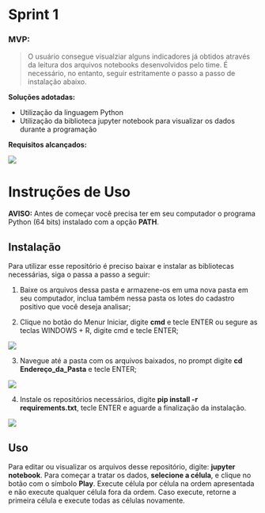 # Sprint 1

### MVP:
>O usuário consegue visualziar alguns indicadores já obtidos através da leitura dos arquivos notebooks desenvolvidos pelo time. É necessário, no entanto, seguir estritamente o passo a passo de instalação abaixo.

**Soluções adotadas:**

 - Utilização da linguagem Python
 - Utilização da biblioteca jupyter notebook para visualizar os dados durante a programação

**Requisitos alcançados:**

![](https://i.imgur.com/7S3uxuW.jpg)

# Instruções de Uso

**AVISO:** Antes de começar você precisa ter em seu computador o programa Python (64 bits) instalado com a opção **PATH**.

## Instalação

Para utilizar esse repositório é preciso baixar e instalar as bibliotecas necessárias, siga o passa a passo a seguir:

1. Baixe os arquivos dessa pasta e armazene-os em uma nova pasta em seu computador, inclua também nessa pasta os lotes do cadastro positivo que você deseja analisar;

2. Clique no botão do Menur Iniciar, digite **cmd** e tecle ENTER ou segure as teclas WINDOWS + R, digite cmd e tecle ENTER;

![](https://i.imgur.com/NLmiPyY.gif)

3. Navegue até a pasta com os arquivos baixados, no prompt digite **cd Endereço_da_Pasta** e tecle ENTER;

![](https://i.imgur.com/VyGIL6P.gif)

4. Instale os repositórios necessários, digite **pip install -r requirements.txt**, tecle ENTER e aguarde a finalização da instalação.

![](https://i.imgur.com/wPJKJUI.gif)
    
## Uso

Para editar ou visualizar os arquivos desse repositório, digite: **jupyter notebook**. Para começar a tratar os dados, **selecione a célula**, e clique no botão com o símbolo **Play**. Execute célula por célula na ordem apresentada e não execute qualquer célula fora da ordem. Caso execute, retorne a primeira célula e execute todas as células novamente.  
